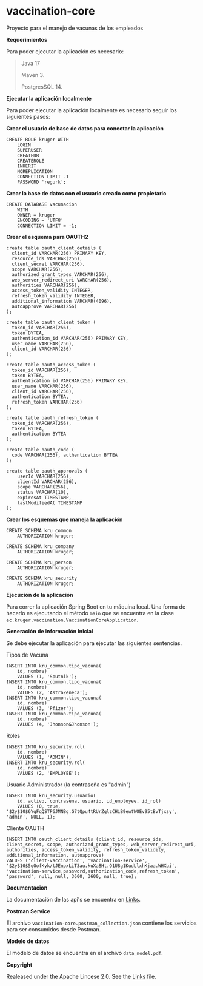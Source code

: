 # vaccination-core

Proyecto para el manejo de vacunas de los empleados

**Requerimientos**

Para poder ejecutar la aplicación es necesario:
> Java 17
>
> Maven 3.
> 
> PostgresSQL 14.

**Ejecutar la aplicación localmente**

Para poder ejecutar la aplicación localmente es necesario seguir los siguientes pasos:

**Crear el usuario de base de datos para conectar la aplicación**

```
CREATE ROLE kruger WITH
	LOGIN
	SUPERUSER
	CREATEDB
	CREATEROLE
	INHERIT
	NOREPLICATION
	CONNECTION LIMIT -1
	PASSWORD 'regurk';
```
**Crear la base de datos con el usuario creado como propietario**

```
CREATE DATABASE vacunacion
    WITH
    OWNER = kruger
    ENCODING = 'UTF8'
    CONNECTION LIMIT = -1;
```
**Crear el esquema para OAUTH2**

```
create table oauth_client_details (
  client_id VARCHAR(256) PRIMARY KEY,
  resource_ids VARCHAR(256),
  client_secret VARCHAR(256),
  scope VARCHAR(256),
  authorized_grant_types VARCHAR(256),
  web_server_redirect_uri VARCHAR(256),
  authorities VARCHAR(256),
  access_token_validity INTEGER,
  refresh_token_validity INTEGER,
  additional_information VARCHAR(4096),
  autoapprove VARCHAR(256)
);

create table oauth_client_token (
  token_id VARCHAR(256),
  token BYTEA,
  authentication_id VARCHAR(256) PRIMARY KEY,
  user_name VARCHAR(256),
  client_id VARCHAR(256)
);

create table oauth_access_token (
  token_id VARCHAR(256),
  token BYTEA,
  authentication_id VARCHAR(256) PRIMARY KEY,
  user_name VARCHAR(256),
  client_id VARCHAR(256),
  authentication BYTEA,
  refresh_token VARCHAR(256)
);

create table oauth_refresh_token (
  token_id VARCHAR(256),
  token BYTEA,
  authentication BYTEA
);

create table oauth_code (
  code VARCHAR(256), authentication BYTEA
);

create table oauth_approvals (
	userId VARCHAR(256),
	clientId VARCHAR(256),
	scope VARCHAR(256),
	status VARCHAR(10),
	expiresAt TIMESTAMP,
	lastModifiedAt TIMESTAMP
);
```

**Crear los esquemas que maneja la aplicación**

```
CREATE SCHEMA kru_common
    AUTHORIZATION kruger;
	
CREATE SCHEMA kru_company
    AUTHORIZATION kruger;
	
CREATE SCHEMA kru_person
    AUTHORIZATION kruger;
	
CREATE SCHEMA kru_security
    AUTHORIZATION kruger;
```
**Ejecución de la aplicación**

Para correr la aplicación Spring Boot en tu máquina local.  Una forma de hacerlo es ejecutando el método `main` que se encuentra en la clase `ec.kruger.vaccination.VaccinationCoreApplication`.

**Generación de información inicial**

Se debe ejecutar la aplicación para ejecutar las siguientes sentencias.

Tipos de Vacuna

```
INSERT INTO kru_common.tipo_vacuna(
	id, nombre)
	VALUES (1, 'Sputnik');
INSERT INTO kru_common.tipo_vacuna(
	id, nombre)
	VALUES (2, 'AstraZeneca');
INSERT INTO kru_common.tipo_vacuna(
	id, nombre)
	VALUES (3, 'Pfizer');
INSERT INTO kru_common.tipo_vacuna(
	id, nombre)
	VALUES (4, 'Jhonson&Jhonson');
```

Roles

```
INSERT INTO kru_security.rol(
	id, nombre)
	VALUES (1, 'ADMIN');
INSERT INTO kru_security.rol(
	id, nombre)
	VALUES (2, 'EMPLOYEE');
```
Usuario Administrador (la contraseña es "admin")

```
INSERT INTO kru_security.usuario(
	id, activo, contrasena, usuario, id_employee, id_rol)
	VALUES (0, true, '$2y$10$6YgFqQSTP6JMNBg.G7tQpu4tRUrZglzCHiB9ewtWOEv95tBvTjxsy', 'admin', NULL, 1);
```

Cliente OAUTH
```
INSERT INTO oauth_client_details (client_id, resource_ids, client_secret, scope, authorized_grant_types, web_server_redirect_uri, authorities, access_token_validity, refresh_token_validity, additional_information, autoapprove)
VALUES ('client-vaccination', 'vaccination-service', '$2y$10$5qOofKyk/tJEnpxLiT3au.kuXa8Ht.O1U8g1KudLlxhKjaa.WHXui', 'vaccination-service,password,authorization_code,refresh_token', 'password', null, null, 3600, 3600, null, true);
```

**Documentacion**

La documentación de las api's se encuentra en [Links](http://localhost:9090/vaccination-service/swagger-ui/).

**Postman Service**

El archivo `vaccination-core.postman_collection.json` contiene los servicios para ser consumidos desde Postman.

**Modelo de datos**

El modelo de datos se encuentra en el archivo `data_model.pdf`. 

**Copyright**

Realeased under the Apache Lincese 2.0. See the [Links](https://www.apache.org/licenses/LICENSE-2.0) file.
